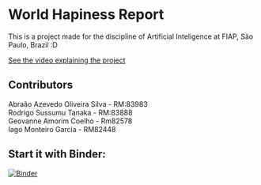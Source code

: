 # World Hapiness Report

This is a project made for the discipline of Artificial Inteligence at FIAP, São Paulo, Brazil :D

[See the video explaining the project](https://youtu.be/Lwp8VFRvXnU)

## Contributors

Abraão Azevedo Oliveira Silva - RM:83983\
Rodrigo Sussumu Tanaka - RM:83888\
Geovanne Amorim Coelho - Rm82578\
Iago Monteiro Garcia - RM82448

## Start it with Binder:
[![Binder](https://mybinder.org/badge_logo.svg)](https://mybinder.org/v2/gh/azabraao/world-hapiness-report/master)
